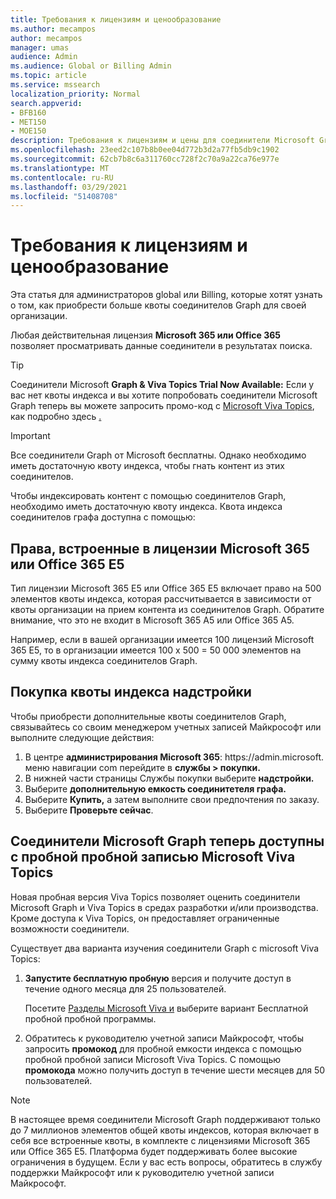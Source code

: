 ```yaml
---
title: Требования к лицензиям и ценообразование
ms.author: mecampos
author: mecampos
manager: umas
audience: Admin
ms.audience: Global or Billing Admin
ms.topic: article
ms.service: mssearch
localization_priority: Normal
search.appverid:
- BFB160
- MET150
- MOE150
description: Требования к лицензиям и цены для соединители Microsoft Graph для предварительного просмотра для Microsoft Search
ms.openlocfilehash: 23eed2c107b8b0ee04d772b3d2a77fb5db9c1902
ms.sourcegitcommit: 62cb7b8c6a311760cc728f2c70a9a22ca76e977e
ms.translationtype: MT
ms.contentlocale: ru-RU
ms.lasthandoff: 03/29/2021
ms.locfileid: "51408708"
---
```

<!---Previous ms.author: rusamai --->

# <a name="license-requirements-and-pricing"></a>Требования к лицензиям и ценообразование

Эта статья для администраторов global или Billing, которые хотят узнать о том, как приобрести больше квоты соединителов Graph для своей организации.

Любая действительная лицензия **Microsoft 365 или Office 365** позволяет просматривать данные соединители в результатах поиска.

> [!TIP]
> Соединители Microsoft **Graph & Viva Topics Trial Now Available:** Если у вас нет квоты индекса и  вы хотите попробовать соединители Microsoft Graph теперь вы можете запросить промо-код с [Microsoft Viva Topics](https://www.microsoft.com/microsoft-viva/topics?activetab=pivot:overviewtab), как подробно здесь [.](#microsoft-graph-connectors-now-available-with-microsoft-viva-topics-trial)

>[!IMPORTANT]
>Все соединители Graph от Microsoft бесплатны. Однако необходимо иметь достаточную квоту индекса, чтобы гнать контент из этих соединителов.

Чтобы индексировать контент с помощью соединителов Graph, необходимо иметь достаточную квоту индекса. Квота индекса соединителов графа доступна с помощью:

## <a name="entitlement-built-into-microsoft-365-or-office-365-e5-licenses"></a>Права, встроенные в лицензии Microsoft 365 или Office 365 E5

Тип лицензии Microsoft 365 E5 или Office 365 E5 включает право на 500 элементов квоты индекса, которая рассчитывается в зависимости от квоты организации на прием контента из соединителов Graph. Обратите внимание, что это не входит в Microsoft 365 A5 или Office 365 A5.

Например, если в вашей организации имеется 100 лицензий Microsoft 365 E5, то в организации имеется 100 x 500 = 50 000 элементов на сумму квоты индекса соединителов Graph.

## <a name="purchase-of-add-on-index-quota"></a>Покупка квоты индекса надстройки
Чтобы приобрести дополнительные квоты соединителов Graph, связывайтесь со своим менеджером учетных записей Майкрософт или выполните следующие действия:

1. В центре **администрирования Microsoft 365**: https://<span>admin.microsoft.</span> меню навигации com перейдите в **службы > покупки.**
2. В нижней части страницы Службы покупки выберите **надстройки.**
3. Выберите **дополнительную емкость соединитетеля графа.**
4. Выберите **Купить,** а затем выполните свои предпочтения по заказу.
5. Выберите **Проверьте сейчас**.

## <a name="microsoft-graph-connectors-now-available-with-microsoft-viva-topics-trial"></a>Соединители Microsoft Graph теперь доступны с пробной пробной записью Microsoft Viva Topics
 Новая пробная версия Viva Topics позволяет оценить соединители Microsoft Graph и Viva Topics в средах разработки и/или производства. Кроме доступа к Viva Topics, он предоставляет ограниченные возможности соединители.

Существует два варианта изучения соединители Graph с microsoft Viva Topics:

1. **Запустите бесплатную пробную** версия и получите доступ в течение одного месяца для 25 пользователей.

     Посетите [Разделы Microsoft Viva и](https://www.microsoft.com/microsoft-viva/topics?activetab=pivot:overviewtab) выберите вариант Бесплатной пробной пробной программы.

2. Обратитесь к руководителю учетной записи Майкрософт, чтобы запросить **промокод** для пробной емкости индекса с помощью пробной пробной записи Microsoft Viva Topics. С помощью **промокода** можно получить доступ в течение шести месяцев для 50 пользователей.

> [!NOTE]
> В настоящее время соединители Microsoft Graph поддерживают только до 7 миллионов элементов общей квоты индексов, которая включает в себя все встроенные квоты, в комплекте с лицензиями Microsoft 365 или Office 365 E5. Платформа будет поддерживать более высокие ограничения в будущем. Если у вас есть вопросы, обратитесь в службу поддержки Майкрософт или к руководителю учетной записи Майкрософт.
